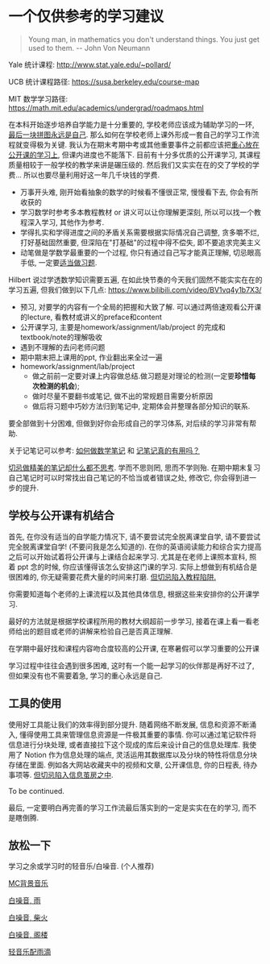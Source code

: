 # 一个仅供参考的学习建议

> Young man, in mathematics you don't understand things. You just get used to them. -- John Von Neumann

Yale 统计课程: <http://www.stat.yale.edu/~pollard/>

UCB 统计课程路径: <https://susa.berkeley.edu/course-map>

MIT 数学学习路径: <https://math.mit.edu/academics/undergrad/roadmaps.html>

在本科开始逐步培养自学能力是十分重要的, 学校老师应该成为辅助学习的一环, <u>最后一块拼图永远是自己</u>. 那么如何在学校老师上课外形成一套自己的学习工作流程就变得极为关键. 我认为在期末考期中考或其他重要事件之前都应该把<u>重心放在公开课的学习上</u>, 但课内进度也不能落下. 目前有十分多优质的公开课学习, 其课程质量相较于一般学校的教学来讲是碾压级的. 然后我们又实实在在的交了学校的学费... 所以也要尽量利用好这一年几千块钱的学费. 

* 万事开头难, 刚开始看抽象的数学的时候看不懂很正常, 慢慢看下去, 你会有所收获的
* 学习数学时参考多本教程教材 or 讲义可以让你理解更深刻, 所以可以找一个教程深入学习, 其他作为参考.
* 学得扎实和学得进度之间的矛盾关系需要根据实际情况自己调整, 贪多嚼不烂, 打好基础固然重要, 但深陷在"打基础"的过程中得不偿失, 即不要追求完美主义
* 动笔做是学数学最重要的一个过程, 你只有通过自己写才能真正理解, 切忌眼高手低, 一定要[适当做习题](https://www.zhihu.com/answer/791345322). 

Hilbert 说过学透数学知识需要五遍, 在如此快节奏的今天我们固然不能实实在在的学习五遍, 但我们做到以下几点: <https://www.bilibili.com/video/BV1vq4y1b7X3/>

* 预习, 对要学的内容有一个全局的把握和大致了解. 可以通过两倍速观看公开课的lecture, 看教材或讲义的preface和content
* 公开课学习, 主要是homework/assignment/lab/project 的完成和textbook/note的理解吸收
* 遇到不理解的去问老师问题
* 期中期末把上课用的ppt, 作业翻出来全过一遍
* homework/assignment/lab/project
  * 做之前前一定要对课上内容做总结.做习题是对理论的检测(一定要**珍惜每次检测的机会**);
  * 做时尽量不要翻书或笔记, 做不出的常规题目需要分析原因
  * 做后将习题中巧妙方法归到笔记中, 定期体会并整理各部分知识的联系.

要全部做到十分困难, 但做到好你会形成自己的学习体系, 对后续的学习非常有帮助.

关于记笔记可以参考: [如何做数学笔记](https://zhuanlan.zhihu.com/p/24805724) 和 [记笔记真的有用吗？](https://www.zhihu.com/question/36969026/answers/updated)

<u>切忌做精美的笔记却什么都不思考</u>. 学而不思则罔, 思而不学则殆. 在期中期末复习自己笔记时可以时常找出自己笔记的不恰当或者错误之处, 修改它, 你会得到进一步的提升.

## 学校与公开课有机结合

  首先, 在你没有适当的自学能力情况下, 请不要尝试完全脱离课堂自学, 请不要尝试完全脱离课堂自学! (不要问我是怎么知道的). 在你的英语阅读能力和综合实力提高之后可以开始试着将公开课与上课结合起来学习. 尤其是在老师上课照本宣科, 照着 ppt 念的时候, 你应该懂得该怎么安排这门课的学习. 实际上想做到有机结合是很困难的, 你无疑需要花费大量的时间来打磨. <u>但切忌陷入教程陷阱.</u>

  你需要知道每个老师的上课流程以及其他具体信息, 根据这些来安排你的公开课学习.

  最好的方法就是根据学校课程所用的教材大纲超前一步学习, 接着在课上看一看老师给出的题目或老师的讲解来检验自己是否真正理解.

  在学期中最好找和课程内容吻合度较高的公开课, 在寒暑假可以学习重要的公开课

  学习过程中往往会遇到很多困难, 这时有一个能一起学习的伙伴那是再好不过了, 但如果没有也不需要着急, 学习的重心永远是自己.

## 工具的使用

  使用好工具能让我们的效率得到部分提升. 随着网络不断发展, 信息和资源不断涌入, 懂得使用工具来管理信息资源是一件极其重要的事情. 你可以通过笔记软件将信息进行分块处理, 或者直接拉下这个现成的库后来设计自己的信息处理库. 我使用了 Notion 作为信息处理的端点, 灵活运用其数据库以及分块的特性将信息分块存储在里面. 例如各大网站收藏夹中的视频和文章, 公开课信息, 你的日程表, 待办事项等. <u>但切忌陷入信息茧房之中</u>.

  To be continued.

  最后, 一定要明白再完善的学习工作流最后落实到的一定是实实在在的学习, 而不是瞎倒腾.

## 放松一下

  学习之余或学习时的轻音乐/白噪音. (个人推荐)

  [MC背景音乐](https://www.bilibili.com/video/BV1Cx411J7f3/)

  [白噪音, 雨](https://www.bilibili.com/video/BV1mP4y127KN/)

  [白噪音, 柴火](https://www.bilibili.com/video/BV1sy4y137YU/)

  [白噪音, 阁楼](https://www.bilibili.com/video/BV124411E7ow/)

  [轻音乐配雨滴](https://www.bilibili.com/video/BV1Cp4y1X7eN/)
